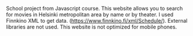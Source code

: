 School project from Javascript course. This website allows you to search for movies in Helsinki metropolitan area by name or by theater. I used Finnkino XML to get data. (https://www.finnkino.fi/xml/Schedule/). External libraries are not used. This website is not optimized for mobile phones.
